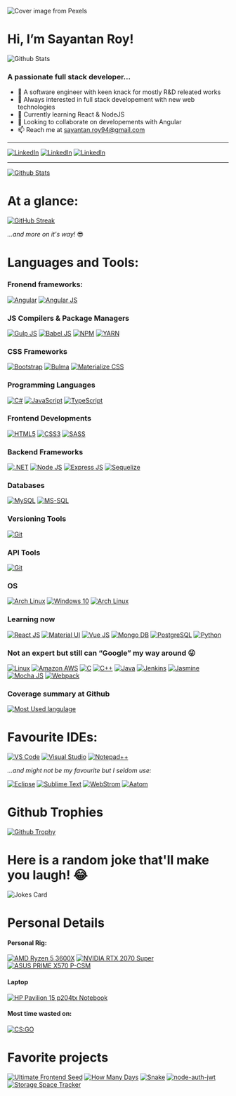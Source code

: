 ![Cover image from Pexels](https://images.pexels.com/photos/169573/pexels-photo-169573.jpeg?auto=compress&cs=tinysrgb&dpr=3&h=375&w=630)

# Hi, I’m Sayantan Roy!

![Github Stats](https://komarev.com/ghpvc/?username=dusk196&label=Profile%20views&color=blue&style=flat-square)

### A passionate full stack developer...

- 👋 A software engineer with keen knack for mostly R&D releated works
- 👀 Always interested in full stack developement with new web technologies
- 🌱 Currently learning React & NodeJS
- 💞️ Looking to collaborate on developements with Angular
- 📫 Reach me at sayantan.roy94@gmail.com

---

[![LinkedIn](https://img.shields.io/badge/LinkedIn-0077B5?style=for-the-badge&logo=linkedin&logoColor=white)](https://www.linkedin.com/in/sayantan-roy94/)
[![LinkedIn](https://img.shields.io/badge/Facebook-1877F2?style=for-the-badge&logo=facebook&logoColor=white)](https://www.facebook.com/dusk196/)
[![LinkedIn](https://img.shields.io/badge/Twitter-1DA1F2?style=for-the-badge&logo=twitter&logoColor=white)](https://twitter.com/itsroy94)

---

[![Github Stats](https://github-readme-stats.vercel.app/api?username=dusk196&show_icons=true&theme=onedark)](https://github-readme-stats.vercel.app/)

# At a glance:

[![GitHub Streak](https://github-readme-streak-stats.herokuapp.com?user=dusk196&theme=onedark)](https://git.io/streak-stats)

*...and more on it's way!* 😎

# Languages and Tools:

### Fronend frameworks:

[![Angular](https://img.shields.io/badge/Angular-DD0031?style=for-the-badge&logo=angular&logoColor=white)](https://angular.io/)
[![Angular JS](https://img.shields.io/badge/Angular_JS-E23237?style=for-the-badge&logo=angularjs&logoColor=white)](https://angularjs.org/)

### JS Compilers & Package Managers

[![Gulp JS](https://img.shields.io/badge/Gulp-CF4647?style=for-the-badge&logo=gulp&logoColor=white)](https://gulpjs.com/)
[![Babel JS](https://img.shields.io/badge/Babel-F7DF1E?style=for-the-badge&logo=babel&logoColor=black)](https://babeljs.io/)
[![NPM](https://img.shields.io/badge/npm-CB3837?style=for-the-badge&logo=npm&logoColor=white)](https://www.npmjs.com/)
[![YARN](https://img.shields.io/badge/Yarn-2C8EBB?style=for-the-badge&logo=yarn&logoColor=white)](https://yarnpkg.com/)

### CSS Frameworks

[![Bootstrap](https://img.shields.io/badge/Bootstrap-563D7C?style=for-the-badge&logo=bootstrap&logoColor=white)](https://getbootstrap.com/)
[![Bulma](https://img.shields.io/badge/Bulma-00D1B2?style=for-the-badge&logo=bulma&logoColor=white)](https://bulma.io/)
[![Materialize CSS](https://img.shields.io/badge/Materialize_CSS-ee6e73?style=for-the-badge&logo=material-ui&logoColor=white)](https://materializecss.com/)

### Programming Languages

[![C#](https://img.shields.io/badge/C%23-239120?style=for-the-badge&logo=c-sharp&logoColor=white)](https://www.w3schools.com/cs/)
[![JavaScript](https://img.shields.io/badge/JavaScript-F7DF1E?style=for-the-badge&logo=javascript&logoColor=black)](https://developer.mozilla.org/en-US/docs/Web/JavaScript/)
[![TypeScript](https://img.shields.io/badge/TypeScript-007ACC?style=for-the-badge&logo=typescript&logoColor=white)](https://www.typescriptlang.org/)

### Frontend Developments

[![HTML5](https://img.shields.io/badge/HTML5-E34F26?style=for-the-badge&logo=html5&logoColor=white)](https://www.w3.org/html/)
[![CSS3](https://img.shields.io/badge/CSS3-1572B6?style=for-the-badge&logo=css3&logoColor=white)](https://www.w3schools.com/css/)
[![SASS](https://img.shields.io/badge/Sass-CC6699?style=for-the-badge&logo=sass&logoColor=white)](https://sass-lang.com/)

### Backend Frameworks

[![.NET](https://img.shields.io/badge/.NET-512BD4?style=for-the-badge&logo=dotnet&logoColor=white)](https://dotnet.microsoft.com/)
[![Node JS](https://img.shields.io/badge/Node.js-339933?style=for-the-badge&logo=nodedotjs&logoColor=white)](https://nodejs.org/)
[![Express JS](https://img.shields.io/badge/Express.js-000000?style=for-the-badge&logo=express&logoColor=white)](https://expressjs.com/)
[![Sequelize](https://img.shields.io/badge/Sequelize-000000?style=for-the-badge&logo=Sequelize&logoColor=white)](https://sequelize.org/)

### Databases

[![MySQL](https://img.shields.io/badge/MySQL-00000F?style=for-the-badge&logo=mysql&logoColor=white)](https://www.mysql.com/)
[![MS-SQL](https://img.shields.io/badge/Microsoft%20SQL%20Sever-CC2927?style=for-the-badge&logo=microsoft%20sql%20server&logoColor=white)](https://www.microsoft.com/en-us/sql-server/)

### Versioning Tools

[![Git](https://img.shields.io/badge/Git-F05032?style=for-the-badge&logo=git&logoColor=white)](https://git-scm.com/)

### API Tools

[![Git](https://img.shields.io/badge/Postman-FF6C37?style=for-the-badge&logo=Postman&logoColor=white)](https://postman.com/)

### OS

[![Arch Linux](https://img.shields.io/badge/PC-Arch_Linux-1793D1?style=for-the-badge&logo=arch-linux&logoColor=white)](https://archlinux.org/)
[![Windows 10](https://img.shields.io/badge/PC_&_Laptop-Windows_10-0078D6?style=for-the-badge&logo=windows&logoColor=white)](https://www.microsoft.com/en-in/windows/)
[![Arch Linux](https://img.shields.io/badge/Mobile-lineage_os-167C80?style=for-the-badge&logo=lineageos&logoColor=white)](https://archlinux.org/)

### Learning now 

[![React JS](https://img.shields.io/badge/React-20232A?style=for-the-badge&logo=react&logoColor=61DAFB)](https://reactjs.org/)
[![Material UI](https://img.shields.io/badge/Material--UI-0081CB?style=for-the-badge&logo=material-ui&logoColor=white)](https://material-ui.com/)
[![Vue JS](https://img.shields.io/badge/Vue.js-35495E?style=for-the-badge&logo=vuedotjs&logoColor=4FC08D)](https://vuejs.org/)
[![Mongo DB](https://img.shields.io/badge/Mongo_DB-4EA94B?style=for-the-badge&logo=mongodb&logoColor=white)](https://www.mongodb.com/)
[![PostgreSQL](https://img.shields.io/badge/PostgreSQL-316192?style=for-the-badge&logo=postgresql&logoColor=white)](https://www.postgresql.org/)
[![Python](https://img.shields.io/badge/Python-FFD43B?style=for-the-badge&logo=python&logoColor=darkgreen)](https://www.python.org/)

### Not an expert but still can “Google” my way around 😜

[![Linux](https://img.shields.io/badge/Linux-FCC624?style=for-the-badge&logo=linux&logoColor=black)](https://www.linux.org/)
[![Amazon AWS](https://img.shields.io/badge/Amazon_AWS-232F3E?style=for-the-badge&logo=amazon-aws&logoColor=white)](https://aws.amazon.com/)
[![C](https://img.shields.io/badge/C-00599C?style=for-the-badge&logo=c&logoColor=white)](https://www.w3schools.in/c-tutorial/intro/)
[![C++](https://img.shields.io/badge/C%2B%2B-00599C?style=for-the-badge&logo=c%2B%2B&logoColor=white)](https://www.w3schools.com/cpp/)
[![Java](https://img.shields.io/badge/Java-ED8B00?style=for-the-badge&logo=java&logoColor=white)](https://www.java.com/)
[![Jenkins](https://img.shields.io/badge/Jenkins-D24939?style=for-the-badge&logo=Jenkins&logoColor=white)](https://www.jenkins.io/)
[![Jasmine](https://img.shields.io/badge/Jasmine-8A4182?style=for-the-badge&logo=Jasmine&logoColor=white)](https://jasmine.github.io/)
[![Mocha JS](https://img.shields.io/badge/Mocha-8D6748?style=for-the-badge&logo=Mocha&logoColor=white)](https://mochajs.org/)
[![Webpack](https://img.shields.io/badge/Webpack-8DD6F9?style=for-the-badge&logo=Webpack&logoColor=black)](https://webpack.js.org/)

### Coverage summary at Github

[![Most Used langulage](https://github-readme-stats.vercel.app/api/top-langs/?username=dusk196&show_icons=true&theme=onedark&langs_count=20&hide=java)](https://github-readme-stats.vercel.app/)

# Favourite IDEs:

[![VS Code](https://img.shields.io/badge/Visual_Studio_Code-0078D4?style=for-the-badge&logo=visual%20studio%20code&logoColor=white)](https://code.visualstudio.com/)
[![Visual Studio](https://img.shields.io/badge/Visual_Studio-5C2D91?style=for-the-badge&logo=visual%20studio&logoColor=white)](https://visualstudio.microsoft.com/)
[![Notepad++](https://img.shields.io/badge/Notepad++-90E59A.svg?style=for-the-badge&logo=notepad%2B%2B&logoColor=black)](https://notepad-plus-plus.org/)

*...and might not be my favourite but I seldom use:*

[![Eclipse](https://img.shields.io/badge/Eclipse-2C2255?style=for-the-badge&logo=eclipse&logoColor=white)](https://www.eclipse.org/)
[![Sublime Text](https://img.shields.io/badge/sublime_text-%23575757.svg?&style=for-the-badge&logo=sublime-text&logoColor=important)](https://www.sublimetext.com/)
[![WebStrom](https://img.shields.io/badge/WebStorm-000000?style=for-the-badge&logo=WebStorm&logoColor=white)](https://www.jetbrains.com/webstorm/)
[![Aatom](https://img.shields.io/badge/Atom-66595C?style=for-the-badge&logo=Atom&logoColor=white)](https://atom.io/)

# Github Trophies

[![Github Trophy](https://github-profile-trophy.vercel.app/?username=dusk196&theme=gruvbox&margin-w=15&no-bg=false&no-frame=false)](https://github.com/ryo-ma/github-profile-trophy)

# Here is a random joke that'll make you laugh! 😂 
![Jokes Card](https://readme-jokes.vercel.app/api)

# Personal Details

#### Personal Rig: 
[![AMD Ryzen 5 3600X](https://img.shields.io/badge/AMD-Ryzen_5_3600X-ED1C24?style=for-the-badge&logo=amd&logoColor=white)](https://www.amd.com/en/products/cpu/amd-ryzen-5-3600x/)
[![NVIDIA RTX 2070 Super](https://img.shields.io/badge/NVIDIA-RTX_2070_Super-76B900?style=for-the-badge&logo=nvidia&logoColor=white)](https://www.nvidia.com/en-in/geforce/graphics-cards/rtx-2070-super/)
[![ASUS PRIME X570 P-CSM](https://img.shields.io/badge/Asus-PRIME_X570_P--CSM-000000?style=for-the-badge&logo=asus&logoColor=white)](https://www.asus.com/Motherboards-Components/Motherboards/All-series/PRIME-X570-P-CSM/)

#### Laptop
[![HP Pavilion 15 p204tx Notebook](https://img.shields.io/badge/Windows-HP_Pavilion_15--p204tx_Notebook-0078D6?style=for-the-badge&logo=windows&logoColor=white)](https://support.hp.com/in-en/product/hp-pavilion-15-notebook-pc-series/7486459/model/7584247/)

#### Most time wasted on:

[![CS:GO](https://img.shields.io/badge/3000+_Hours-Counter_Strike:_Global_Offensive-000000?style=for-the-badge&logo=counter-strike&logoColor=white)](https://store.steampowered.com/app/730/CounterStrike_Global_Offensive/)

# Favorite projects

[![Ultimate Frontend Seed](https://github-readme-stats.vercel.app/api/pin/?username=dusk196&repo=ultimate-frontend-seed&theme=onedark)](https://github.com/dusk196/ultimate-frontend-seed/)
[![How Many Days](https://github-readme-stats.vercel.app/api/pin/?username=dusk196&repo=how-many-days&theme=onedark)](https://github.com/dusk196/how-many-days/)
[![Snake](https://github-readme-stats.vercel.app/api/pin/?username=dusk196&repo=snake&theme=onedark)](https://github.com/dusk196/snake/)
[![node-auth-jwt](https://github-readme-stats.vercel.app/api/pin/?username=dusk196&repo=node-auth-jwt&theme=onedark)](https://github.com/dusk196/node-auth-jwt/)
[![Storage Space Tracker](https://github-readme-stats.vercel.app/api/pin/?username=dusk196&repo=storage-space-tracker&theme=onedark)](https://github.com/dusk196/storage-space-tracker/)